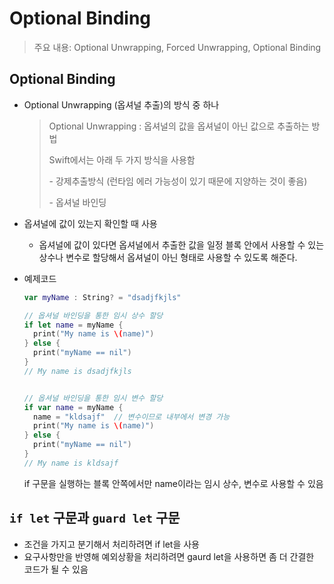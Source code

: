 # Optional Binding

> 주요 내용: Optional Unwrapping, Forced Unwrapping, Optional Binding



## Optional Binding

- Optional Unwrapping (옵셔널 추출)의 방식 중 하나

  > Optional Unwrapping : 옵셔널의 값을 옵셔널이 아닌 값으로 추출하는 방법
  >
  > Swift에서는 아래 두 가지 방식을 사용함
  >
  > \- 강제추출방식 (런타임 에러 가능성이 있기 때문에 지양하는 것이 좋음)
  >
  > \- 옵셔널 바인딩

- 옵셔널에 값이 있는지 확인할 때 사용

  - 옵셔널에 값이 있다면 옵셔널에서 추출한 값을 일정 블록 안에서 사용할 수 있는 상수나 변수로 할당해서 옵셔널이 아닌 형태로 사용할 수 있도록 해준다. 

- 예제코드

  ```Swift
  var myName : String? = "dsadjfkjls"
  
  // 옵셔널 바인딩을 통한 임시 상수 할당
  if let name = myName {
    print("My name is \(name)")
  } else {
    print("myName == nil")
  }
  // My name is dsadjfkjls
  
  
  // 옵셔널 바인딩을 통한 임시 변수 할당
  if var name = myName {
    name = "kldsajf"  // 변수이므로 내부에서 변경 가능
    print("My name is \(name)")
  } else {
    print("myName == nil")
  }
  // My name is kldsajf
  
  ```

  if 구문을 실행하는 블록 안쪽에서만 name이라는 임시 상수, 변수로 사용할 수 있음



## `if let` 구문과 `guard let` 구문

- 조건을 가지고 분기해서 처리하려면 if let을 사용
- 요구사항만을 반영해 예외상황을 처리하려면 gaurd let을 사용하면 좀 더 간결한 코드가 될 수 있음




